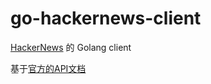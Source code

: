 # go-hackernews-client
[HackerNews](https://news.ycombinator.com/news) 的 Golang client

基于[官方的API文档](https://github.com/HackerNews/API)
